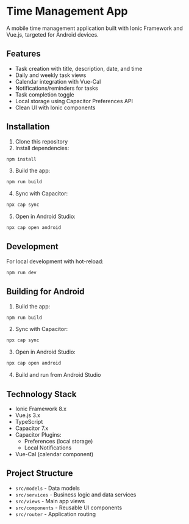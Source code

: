 # Time Management App

A mobile time management application built with Ionic Framework and Vue.js, targeted for Android devices.

## Features

- Task creation with title, description, date, and time
- Daily and weekly task views
- Calendar integration with Vue-Cal
- Notifications/reminders for tasks
- Task completion toggle
- Local storage using Capacitor Preferences API
- Clean UI with Ionic components

## Installation

1. Clone this repository
2. Install dependencies:

```bash
npm install
```

3. Build the app:

```bash
npm run build
```

4. Sync with Capacitor:

```bash
npx cap sync
```

5. Open in Android Studio:

```bash
npx cap open android
```

## Development

For local development with hot-reload:

```bash
npm run dev
```

## Building for Android

1. Build the app:

```bash
npm run build
```

2. Sync with Capacitor:

```bash
npx cap sync
```

3. Open in Android Studio:

```bash
npx cap open android
```

4. Build and run from Android Studio

## Technology Stack

- Ionic Framework 8.x
- Vue.js 3.x
- TypeScript
- Capacitor 7.x
- Capacitor Plugins:
  - Preferences (local storage)
  - Local Notifications
- Vue-Cal (calendar component)

## Project Structure

- `src/models` - Data models
- `src/services` - Business logic and data services
- `src/views` - Main app views
- `src/components` - Reusable UI components
- `src/router` - Application routing 